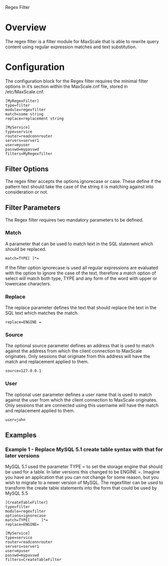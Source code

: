 Regex Filter

# Overview

The regex filter is a filter module for MaxScale that is able to rewrite query content using regular expression matches and text substitution.

# Configuration

The configuration block for the Regex filter requires the minimal filter options in it’s section within the MaxScale.cnf file, stored in /etc/MaxScale.cnf.

```
[MyRegexFilter]
type=filter
module=regexfilter
match=some string
replace=replacement string

[MyService]
type=service
router=readconnrouter
servers=server1
user=myuser
passwd=mypasswd
filters=MyRegexfilter
```

## Filter Options

The regex filter accepts the options ignorecase or case. These define if the pattern text should take the case of the string it is matching against into consideration or not. 

## Filter Parameters

The Regex filter requires two mandatory parameters to be defined.

### Match

A parameter that can be used to match text in the SQL statement which should be replaced.

```
match=TYPE[	]*=
```

If the filter option ignorecase is used all regular expressions are evaluated with the option to ignore the case of the text, therefore a match option of select will match both type, TYPE and any form of the word with upper or lowercase characters.

### Replace

The replace parameter defines the text that should replace the text in the SQL text which matches the match.

```
replace=ENGINE =
```

### Source

The optional source parameter defines an address that is used to match against the address from which the client connection to MaxScale originates. Only sessions that originate from this address will have the match and replacement applied to them.

```
source=127.0.0.1
```

### User

The optional user parameter defines a user name that is used to match against the user from which the client connection to MaxScale originates. Only sessions that are connected using this username will have the match and replacement applied to them.

```
user=john
```

## Examples

### Example 1 - Replace MySQL 5.1 create table syntax with that for later versions

MySQL 5.1 used the parameter TYPE = to set the storage engine that should be used for a table. In later versions this changed to be ENGINE =. Imagine you have an application that you can not change for some reason, but you wish to migrate to a newer version of MySQL. The regexfilter can be used to transform the create table statements into the form that could be used by MySQL 5.5

```
[CreateTableFilter]
type=filter
module=regexfilter
options=ignorecase
match=TYPE[ 	]*=
replace=ENGINE=

[MyService]
type=service
router=readconnrouter
servers=server1
user=myuser
passwd=mypasswd
filters=CreateTableFilter
```
